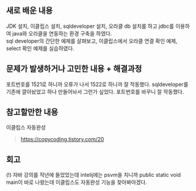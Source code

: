 ## 새로 배운 내용
JDK 설치, 이클립스 설치, sqldeveloper 설치, 오라클 db 설치를 하고 jdbc를 이용하여 java와 오라클을 연동하는 환경 구축을 하였다.  
sql developer의 간단한 예제를 살펴보고, 이클립스에서 오라클 연결 확인 예제, select 확인 예제를 실습하였다.


## 문제가 발생하거나 고민한 내용 + 해결과정
포트번호를 1521로 하니까 오류가 나서 1522로 하니까 잘 작동했다. sqldeveloper를 기존에 깔아놨었고 하나 만들어놔서 그런가 싶었다. 포트번호를 바꾸니 잘 작동했다.


## 참고할만한 내용
이클립스 자동완성
> https://copycoding.tistory.com/20


## 회고
(!) 자바 강의를 작년에 들었었는데 intelij에는 psvm을 치니까 public static void main이 바로 나왔는데 이클립스도 자동완성 기능을 찾아봐야겠다.
